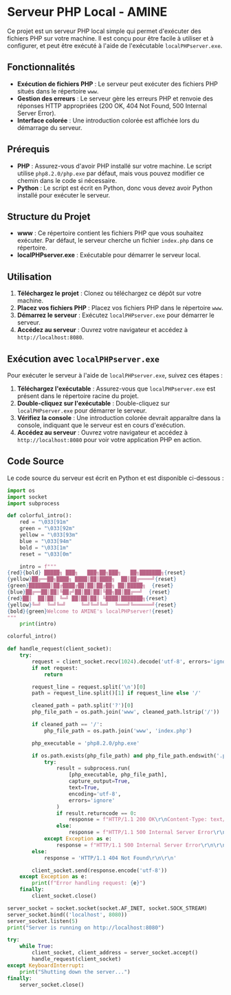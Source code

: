 # Serveur PHP Local - AMINE

Ce projet est un serveur PHP local simple qui permet d'exécuter des fichiers PHP sur votre machine. Il est conçu pour être facile à utiliser et à configurer, et peut être exécuté à l'aide de l'exécutable `localPHPserver.exe`.

## Fonctionnalités

-   **Exécution de fichiers PHP** : Le serveur peut exécuter des fichiers PHP situés dans le répertoire `www`.
-   **Gestion des erreurs** : Le serveur gère les erreurs PHP et renvoie des réponses HTTP appropriées (200 OK, 404 Not Found, 500 Internal Server Error).
-   **Interface colorée** : Une introduction colorée est affichée lors du démarrage du serveur.

## Prérequis

-   **PHP** : Assurez-vous d'avoir PHP installé sur votre machine. Le script utilise `php8.2.0/php.exe` par défaut, mais vous pouvez modifier ce chemin dans le code si nécessaire.
-   **Python** : Le script est écrit en Python, donc vous devez avoir Python installé pour exécuter le serveur.

## Structure du Projet

-   **www** : Ce répertoire contient les fichiers PHP que vous souhaitez exécuter. Par défaut, le serveur cherche un fichier `index.php` dans ce répertoire.
-   **localPHPserver.exe** : Exécutable pour démarrer le serveur local.

## Utilisation

1. **Téléchargez le projet** : Clonez ou téléchargez ce dépôt sur votre machine.
2. **Placez vos fichiers PHP** : Placez vos fichiers PHP dans le répertoire `www`.
3. **Démarrez le serveur** : Exécutez `localPHPserver.exe` pour démarrer le serveur.
4. **Accédez au serveur** : Ouvrez votre navigateur et accédez à `http://localhost:8080`.

## Exécution avec `localPHPserver.exe`

Pour exécuter le serveur à l'aide de `localPHPserver.exe`, suivez ces étapes :

1. **Téléchargez l'exécutable** : Assurez-vous que `localPHPserver.exe` est présent dans le répertoire racine du projet.
2. **Double-cliquez sur l'exécutable** : Double-cliquez sur `localPHPserver.exe` pour démarrer le serveur.
3. **Vérifiez la console** : Une introduction colorée devrait apparaître dans la console, indiquant que le serveur est en cours d'exécution.
4. **Accédez au serveur** : Ouvrez votre navigateur et accédez à `http://localhost:8080` pour voir votre application PHP en action.

## Code Source

Le code source du serveur est écrit en Python et est disponible ci-dessous :

```python
import os
import socket
import subprocess

def colorful_intro():
    red = "\033[91m"
    green = "\033[92m"
    yellow = "\033[93m"
    blue = "\033[94m"
    bold = "\033[1m"
    reset = "\033[0m"

    intro = f"""
{red}{bold} █████╗ ███╗   ███╗██╗███╗   ██╗███████╗{reset}
{yellow}██╔══██╗████╗ ████║██║████╗  ██║██╔════╝{reset}
{green}███████║██╔████╔██║██║██╔██╗ ██║█████╗  {reset}
{blue}██╔══██║██║╚██╔╝██║██║██║╚██╗██║██╔══╝  {reset}
{red}██║  ██║██║ ╚═╝ ██║██║██║ ╚████║███████╗{reset}
{yellow}╚═╝  ╚═╝╚═╝     ╚═╝╚═╝╚═╝  ╚═══╝╚══════╝{reset}
{bold}{green}Welcome to AMINE's localPHPserver!{reset}
"""
    print(intro)

colorful_intro()

def handle_request(client_socket):
    try:
        request = client_socket.recv(1024).decode('utf-8', errors='ignore')
        if not request:
            return

        request_line = request.split('\n')[0]
        path = request_line.split()[1] if request_line else '/'

        cleaned_path = path.split('?')[0]
        php_file_path = os.path.join('www', cleaned_path.lstrip('/'))

        if cleaned_path == '/':
            php_file_path = os.path.join('www', 'index.php')

        php_executable = 'php8.2.0/php.exe'

        if os.path.exists(php_file_path) and php_file_path.endswith('.php'):
            try:
                result = subprocess.run(
                    [php_executable, php_file_path],
                    capture_output=True,
                    text=True,
                    encoding='utf-8',
                    errors='ignore'
                )
                if result.returncode == 0:
                    response = f"HTTP/1.1 200 OK\r\nContent-Type: text/html; charset=utf-8\r\n\r\n{result.stdout}"
                else:
                    response = f"HTTP/1.1 500 Internal Server Error\r\n\r\n{result.stderr}"
            except Exception as e:
                response = f"HTTP/1.1 500 Internal Server Error\r\n\r\n{str(e)}"
        else:
            response = 'HTTP/1.1 404 Not Found\r\n\r\n'

        client_socket.send(response.encode('utf-8'))
    except Exception as e:
        print(f"Error handling request: {e}")
    finally:
        client_socket.close()

server_socket = socket.socket(socket.AF_INET, socket.SOCK_STREAM)
server_socket.bind(('localhost', 8080))
server_socket.listen(5)
print("Server is running on http://localhost:8080")

try:
    while True:
        client_socket, client_address = server_socket.accept()
        handle_request(client_socket)
except KeyboardInterrupt:
    print("Shutting down the server...")
finally:
    server_socket.close()
```
